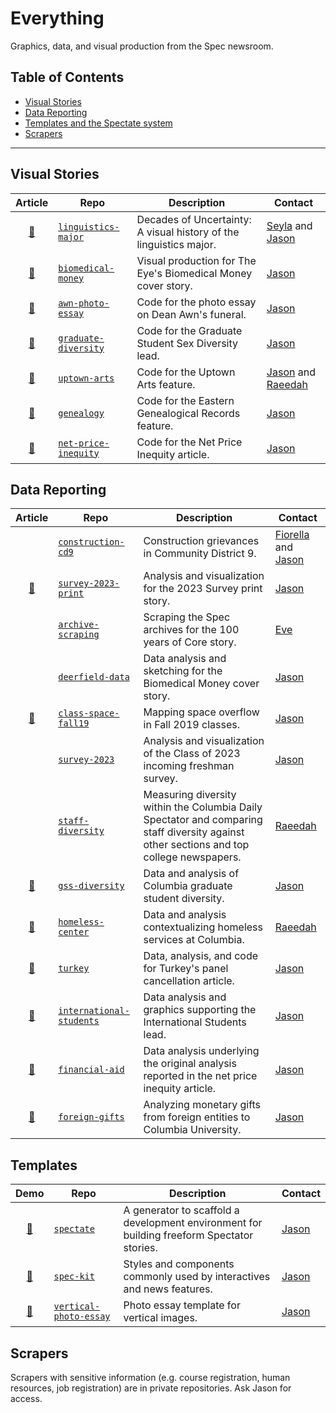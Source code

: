 # Everything

Graphics, data, and visual production from the Spec newsroom.
<!--
_“Graphics in their best can really inspire a sense of awe.” —Amanda Cox_

_“The greatest value of a picture is when it forces us to notice what we never expected to see.” —John Tukey_

_“The purpose of visualization is insight, not pictures.” —Ben Shneiderman_

_“Las estadísticas hablan de todos, es decir, de nadie.” —Jaime Serra_. ("The statistics speak of everyone, that is, of nobody.")

_“In short, we use data to find and tell stories. Stories that make a difference. Stories that otherwise would not be told.”_

-->

## Table of Contents

- [Visual Stories](#visual-stories)
- [Data Reporting](#data-reporting)
- [Templates and the Spectate system](#templates)
- [Scrapers](#scrapers)

---

## Visual Stories

| Article | Repo | Description | Contact |
|:-------:|------|-------------|--------------|
| [:link:](https://www.columbiaspectator.com/news/2019/10/18/linguistics-major-visual-history/) | [`linguistics-major`](https://github.com/spec-journalism/linguistics-major) | Decades of Uncertainty: A visual history of the linguistics major. | [Seyla](https://github.com/pseyla) and [Jason](https://github.com/jsonkao) |
| [:link:](https://spec-journalism.github.io/biomedical-money/) | [`biomedical-money`](https://github.com/spec-journalism/biomedical-money) | Visual production for The Eye's Biomedical Money cover story. | [Jason](https://github.com/jsonkao) |
| [:link:](https://www.columbiaspectator.com/news/celebrating-dean-awn/) | [`awn-photo-essay`](https://github.com/spec-journalism/awn-photo-essay) | Code for the photo essay on Dean Awn's funeral. | [Jason](https://github.com/jsonkao) |
| [:link:](https://www.columbiaspectator.com/eye-lead/2019/05/04/in-certain-science-and-engineering-fields-sex-diversity-among-graduate-students-is-stagnating-in-others-its-getting-worse/) | [`graduate-diversity`](https://github.com/spec-journalism/graduate-diversity) | Code for the Graduate Student Sex Diversity lead. | [Jason](https://github.com/jsonkao) |
| [:link:](https://www.columbiaspectator.com/eye/uptown-arts/) | [`uptown-arts`](https://github.com/spec-journalism/uptown-arts) | Code for the Uptown Arts feature. | [Jason](https://github.com/jsonkao) and [Raeedah](https://github.com/raeedahw) |
| [:link:](https://www.columbiaspectator.com/eye/2019/03/26/genealogy/) | [`genealogy`](https://github.com/spec-journalism/genealogy) | Code for the Eastern Genealogical Records feature. | [Jason](https://github.com/jsonkao) |
| [:link:](https://www.columbiaspectator.com/news/net-price-inequity/) | [`net-price-inequity`](https://github.com/spec-journalism/net-price-inequity) | Code for the Net Price Inequity article. | [Jason](https://github.com/jsonkao) |

## Data Reporting

| Article | Repo | Description | Contact |
|:-------:|------|-------------| ------- |
| | [`construction-cd9`](https://github.com/spec-journalism/construction-cd9) | Construction grievances in Community District 9. | [Fiorella](https://github.com/fiorellach) and [Jason](https://github.com/jsonkao) |
| [:newspaper:](https://spec-journalism.github.io/survey-2023-print/) | [`survey-2023-print`](https://github.com/spec-journalism/survey-2023-print) | Analysis and visualization for the 2023 Survey print story. | [Jason](https://github.com/jsonkao) |
| | [`archive-scraping`](https://github.com/spec-journalism/archive-scraping) | Scraping the Spec archives for the 100 years of Core story. | [Eve](https://github.com/evewashington) |
| | [`deerfield-data`](https://github.com/spec-journalism/deerfield-data) | Data analysis and sketching for the Biomedical Money cover story. | [Jason](https://github.com/jsonkao) |
| [:link:](https://www.columbiaspectator.com/news/2019/09/19/with-classroom-space-shortage-morningside-heights-campus-forced-to-expand-boundaries/) | [`class-space-fall19`](https://github.com/spec-journalism/class-space-fall19) | Mapping space overflow in Fall 2019 classes. | [Jason](https://github.com/jsonkao) |
| | [`survey-2023`](https://github.com/spec-journalism/survey-2023) | Analysis and visualization of the Class of 2023 incoming freshman survey. | [Jason](https://github.com/jsonkao) |
| | [`staff-diversity`](https://github.com/spec-journalism/staff-diversity) | Measuring diversity within the Columbia Daily Spectator and comparing staff diversity against other sections and top college newspapers. | [Raeedah](https://github.com/raeedahw) |
| [:link:](https://www.columbiaspectator.com/eye-lead/2019/05/04/in-certain-science-and-engineering-fields-sex-diversity-among-graduate-students-is-stagnating-in-others-its-getting-worse/) | [`gss-diversity`](https://github.com/spec-journalism/gss-diversity) | Data and analysis of Columbia graduate student diversity. | [Jason](https://github.com/jsonkao) |
| [:link:](https://www.columbiaspectator.com/the-eye/2019/04/24/in-the-1980s-columbia-ran-a-homeless-shelter-what-are-we-doing-now/) | [`homeless-center`](https://github.com/spec-journalism/homeless-center) | Data and analysis contextualizing homeless services at  Columbia. | [Raeedah](https://github.com/raeedahw) |
| [:link:](https://www.columbiaspectator.com/news/2019/04/04/cancelled-panel-on-turkish-rule-of-law-sparks-debate-around-foreign-political-pressure-academic-freedom-at-columbia/) | [`turkey`](https://github.com/spec-journalism/turkey) | Data, analysis, and code for Turkey's panel cancellation article. | [Jason](https://github.com/jsonkao) |
| [:link:](https://www.columbiaspectator.com/eye-lead/2019/04/24/extra-baggage-the-difficulties-graduate-students-and-postdocs-face-navigating-columbia-on-a-visa/) | [`international-students`](https://github.com/spec-journalism/international-students) | Data analysis and graphics supporting the International Students lead. | [Jason](https://github.com/jsonkao) |
| [:link:](https://www.columbiaspectator.com/news/net-price-inequity/) | [`financial-aid`](https://github.com/spec-journalism/financial-aid) | Data analysis underlying the original analysis reported in the net price inequity article. | [Jason](https://github.com/jsonkao) |
| [:link:](https://www.columbiaspectator.com/news/2019/04/04/cancelled-panel-on-turkish-rule-of-law-sparks-debate-around-foreign-political-pressure-academic-freedom-at-columbia/) | [`foreign-gifts`](https://github.com/spec-journalism/foreign-gifts) | Analyzing monetary gifts from foreign entities to Columbia University. | [Jason](https://github.com/jsonkao) |

## Templates

| Demo | Repo | Description | Contact |
|:----:|------|-------------|--------------|
| [:link:](https://github.com/spec-journalism/biomedical-money) | [`spectate`](https://github.com/spec-journalism/spectate) | A generator to scaffold a development environment for building freeform Spectator stories. | [Jason](https://github.com/jsonkao) |
| [:link:](https://www.columbiaspectator.com/news-features/2019/04/11/up-against-the-invincible-a-professor-was-convicted-of-sexual-misconduct-why-is-he-still-on-campus-2/) | [`spec-kit`](https://github.com/spec-journalism/spec-kit) | Styles and components commonly used by interactives and news features. | [Jason](https://github.com/jsonkao) |
| [:link:](https://spec-journalism.github.io/vertical-photo-essay/) | [`vertical-photo-essay`](https://github.com/spec-journalism/vertical-photo-essay) | Photo essay template for vertical images. | [Jason](https://github.com/jsonkao) |


## Scrapers

Scrapers with sensitive information (e.g. course registration, human resources, job registration) are in private repositories. Ask Jason for access.
